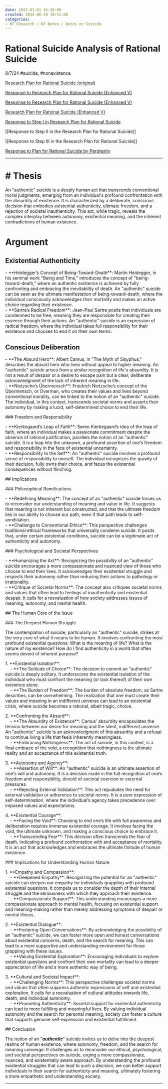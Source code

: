 ```yaml
---
date: 2025-01-01 16:20:00
created: 2024-06-28 10:11:08
categories:
- NT Research / NT Notes / Notes on Suicide
---
```


# Rational Suicide Analysis of Rational Suicide

8/7/24 #suicide, #nonexistence

[Research Plan for Rational Suicide (original)](Research%20Plan%20for%20Rational%20Suicide%20\(original\).md)

[Response to Research Plan for Rational Suicide (Enhanced V)](Response%20to%20Research%20Plan%20for%20Rational%20Suicide%20\(Enhanced%20V\)%202.md)

[Response to Research Plan for Rational Suicide (Enhanced V)](Response%20to%20Research%20Plan%20for%20Rational%20Suicide%20\(Enhanced%20V\).md)

[Research Plan for Rational Suicide (Enhanced V)](Research%20Plan%20for%20Rational%20Suicide%20\(Enhanced%20V\).md)

[Response to Step I in Research Plan for Rational Suicide](Response%20to%20Step%20I%20in%20Research%20Plan%20for%20Rational%20Suicide.md)

[[Response to Step II in the Research Plan for Rational Suicide]]

[[Response to Step III in the Research Plan for Rational Suicide]]

[Response to Plan for Rational Suicide by Perplexity](Response%20to%20Plan%20for%20Rational%20Suicide%20by%20Perplexity.md "upnote://x-callback-url/openNote?noteId=526ee8b0-9815-4bfa-bd41-bc15eff35b87")

* * *

  

# \# Thesis

An "authentic" suicide is a deeply human act that transcends conventional moral judgments, emerging from an individual's profound confrontation with the absurdity of existence. It is characterized by a deliberate, conscious decision that embodies existential authenticity, ultimate freedom, and a rejection of societal inauthenticity. This act, while tragic, reveals the complex interplay between autonomy, existential meaning, and the inherent contradictions of human existence.  
  

# Argument

  

## Existential Authenticity

  
\- \*\*Heidegger’s Concept of Being-Toward-Death\*\*: Martin Heidegger, in his seminal work "Being and Time," introduces the concept of "being-toward-death," where an authentic existence is achieved by fully confronting and embracing the inevitability of death. An "authentic" suicide can be seen as the ultimate manifestation of being-toward-death, where the individual consciously acknowledges their mortality and makes an active choice regarding their existence.  
\- \*\*Sartre’s Radical Freedom\*\*: Jean-Paul Sartre posits that individuals are condemned to be free, meaning they are responsible for creating their essence through their actions. An "authentic" suicide is an expression of radical freedom, where the individual takes full responsibility for their existence and chooses to end it on their own terms.  
  

## Conscious Deliberation

  
\- \*\*The Absurd Hero\*\*: Albert Camus, in "The Myth of Sisyphus," describes the absurd hero who lives without appeal to higher meaning. An "authentic" suicide arises from a similar recognition of life's absurdity. It is not a result of despair or a desire to escape pain but a clear, deliberate acknowledgment of the lack of inherent meaning in life.  
\- \*\*Nietzsche’s Übermensch\*\*: Friedrich Nietzsche’s concept of the Übermensch, or Overman, who creates their values and lives beyond conventional morality, can be linked to the notion of an "authentic" suicide. The individual, in this context, transcends societal norms and asserts their autonomy by making a lucid, self-determined choice to end their life.  
  
\### Freedom and Responsibility  
  
\- \*\*Kierkegaard’s Leap of Faith\*\*: Søren Kierkegaard’s idea of the leap of faith, where an individual makes a passionate commitment despite the absence of rational justification, parallels the notion of an "authentic" suicide. It is a leap into the unknown, a profound assertion of one’s freedom and responsibility in the face of existential uncertainty.  
\- \*\*Responsibility to the Self\*\*: An "authentic" suicide involves a profound sense of responsibility to oneself. The individual recognizes the gravity of their decision, fully owns their choice, and faces the existential consequences without flinching.  
  
\## Implications  
  
\### Philosophical Ramifications  
  
\- \*\*Redefining Meaning\*\*: The concept of an "authentic" suicide forces us to reconsider our understanding of meaning and value in life. It suggests that meaning is not inherent but constructed, and that the ultimate freedom lies in our ability to choose our path, even if that path leads to self-annihilation.  
\- \*\*Challenge to Conventional Ethics\*\*: This perspective challenges traditional ethical frameworks that universally condemn suicide. It posits that, under certain existential conditions, suicide can be a legitimate act of authenticity and autonomy.  
  
\### Psychological and Societal Perspectives  
  
\- \*\*Humanizing the Act\*\*: Recognizing the possibility of an "authentic" suicide encourages a more compassionate and nuanced view of those who choose to end their lives. It acknowledges their existential struggle and respects their autonomy rather than reducing their actions to pathology or irrationality.  
\- \*\*Critique of Societal Norms\*\*: The concept also critiques societal norms and values that often lead to feelings of inauthenticity and existential despair. It calls for a reevaluation of how society addresses issues of meaning, autonomy, and mental health.  
  
\## The Human Core of the Issue  
  
\### The Deepest Human Struggle  
  
The contemplation of suicide, particularly an "authentic" suicide, strikes at the very core of what it means to be human. It involves confronting the most profound existential questions: What is the meaning of life? What is the nature of my existence? How do I find authenticity in a world that often seems devoid of inherent purpose?  
  
1\. \*\*Existential Isolation\*\*:  
    - \*\*The Solitude of Choice\*\*: The decision to commit an "authentic" suicide is deeply solitary. It underscores the existential isolation of the individual who must confront the meaning (or lack thereof) of their own existence alone.  
    - \*\*The Burden of Freedom\*\*: The burden of absolute freedom, as Sartre describes, can be overwhelming. The realization that one must create their values and meaning in an indifferent universe can lead to an existential crisis, where suicide becomes a rational, albeit tragic, choice.  
  
2\. \*\*Confronting the Absurd\*\*:  
    - \*\*The Absurdity of Existence\*\*: Camus’ absurdity encapsulates the tension between our desire for meaning and the silent, indifferent universe. An "authentic" suicide is an acknowledgment of this absurdity and a refusal to continue living a life that feels inherently meaningless.  
    - \*\*Embracing Nothingness\*\*: The act of suicide, in this context, is a final embrace of the void, a recognition that nothingness is the ultimate reality and an acceptance of this existential truth.  
  
3\. \*\*Autonomy and Agency\*\*:  
    - \*\*Assertion of Will\*\*: An "authentic" suicide is an ultimate assertion of one's will and autonomy. It is a decision made in the full recognition of one’s freedom and responsibility, devoid of societal coercion or external pressures.  
    - \*\*Rejecting External Validation\*\*: This act repudiates the need for external validation or adherence to societal norms. It is a pure expression of self-determination, where the individual’s agency takes precedence over imposed values and expectations.  
  
4\. \*\*Existential Courage\*\*:  
    - \*\*Facing the Void\*\*: Choosing to end one’s life with full awareness and deliberation requires immense existential courage. It involves facing the void, the ultimate unknown, and making a conscious choice to embrace it.  
    - \*\*Transcending Fear\*\*: This decision often transcends the fear of death, indicating a profound confrontation with and acceptance of mortality. It is an act that acknowledges and embraces the ultimate finitude of human existence.  
  
\### Implications for Understanding Human Nature  
  
1\. \*\*Empathy and Compassion\*\*:  
    - \*\*Deepened Empathy\*\*: Recognizing the potential for an "authentic" suicide can deepen our empathy for individuals grappling with profound existential questions. It compels us to consider the depth of their internal struggle and the seriousness with which they approach their existence.  
    - \*\*Compassionate Support\*\*: This understanding encourages a more compassionate approach to mental health, focusing on existential support and meaning-making rather than merely addressing symptoms of despair or mental illness.  
  
2\. \*\*Existential Dialogue\*\*:  
    - \*\*Fostering Open Conversations\*\*: By acknowledging the possibility of an "authentic" suicide, we can foster more open and honest conversations about existential concerns, death, and the search for meaning. This can lead to a more supportive and understanding environment for those grappling with these issues.  
    - \*\*Valuing Existential Exploration\*\*: Encouraging individuals to explore existential questions and confront their own mortality can lead to a deeper appreciation of life and a more authentic way of being.  
  
3\. \*\*Cultural and Societal Impact\*\*:  
    - \*\*Challenging Norms\*\*: This perspective challenges societal norms and values that often suppress authentic expressions of self and existential exploration. It calls for a reevaluation of cultural attitudes towards life, death, and individual autonomy.  
    - \*\*Promoting Authenticity\*\*: Societal support for existential authenticity can lead to more fulfilling and meaningful lives. By valuing individual autonomy and the search for personal meaning, society can foster a culture that supports genuine self-expression and existential fulfillment.  
  
\## Conclusion  
  
The notion of an "**_authentic_**" suicide invites us to delve into the deepest realms of human existence, where autonomy, freedom, and the search for meaning converge. It challenges us to reconsider our ethical, psychological, and societal perspectives on suicide, urging a more compassionate, nuanced, and existentially aware approach. By understanding the profound existential struggles that can lead to such a decision, we can better support individuals in their search for authenticity and meaning, ultimately fostering a more empathetic and understanding society.  

* * *